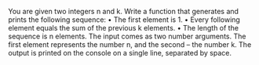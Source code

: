 You are given two integers n and k. Write a function that generates and prints the following sequence:
• The first element is 1.
• Every following element equals the sum of the previous k elements.
• The length of the sequence is n elements.
The input comes as two number arguments. The first element represents the number n, and the second – the
number k.
The output is printed on the console on a single line, separated by space.
